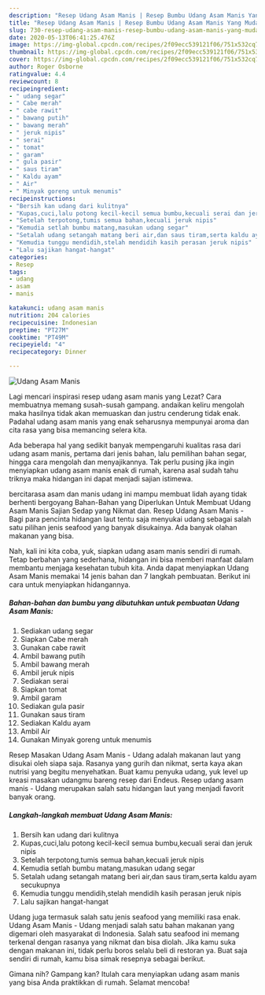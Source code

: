 ```yaml
---
description: "Resep Udang Asam Manis | Resep Bumbu Udang Asam Manis Yang Mudah Dan Praktis"
title: "Resep Udang Asam Manis | Resep Bumbu Udang Asam Manis Yang Mudah Dan Praktis"
slug: 730-resep-udang-asam-manis-resep-bumbu-udang-asam-manis-yang-mudah-dan-praktis
date: 2020-05-13T06:41:25.476Z
image: https://img-global.cpcdn.com/recipes/2f09ecc539121f06/751x532cq70/udang-asam-manis-foto-resep-utama.jpg
thumbnail: https://img-global.cpcdn.com/recipes/2f09ecc539121f06/751x532cq70/udang-asam-manis-foto-resep-utama.jpg
cover: https://img-global.cpcdn.com/recipes/2f09ecc539121f06/751x532cq70/udang-asam-manis-foto-resep-utama.jpg
author: Roger Osborne
ratingvalue: 4.4
reviewcount: 8
recipeingredient:
- " udang segar"
- " Cabe merah"
- " cabe rawit"
- " bawang putih"
- " bawang merah"
- " jeruk nipis"
- " serai"
- " tomat"
- " garam"
- " gula pasir"
- " saus tiram"
- " Kaldu ayam"
- " Air"
- " Minyak goreng untuk menumis"
recipeinstructions:
- "Bersih kan udang dari kulitnya"
- "Kupas,cuci,lalu potong kecil-kecil semua bumbu,kecuali serai dan jeruk nipis"
- "Setelah terpotong,tumis semua bahan,kecuali jeruk nipis"
- "Kemudia setlah bumbu matang,masukan udang segar"
- "Setalah udang setangah matang beri air,dan saus tiram,serta kaldu ayam secukupnya"
- "Kemudia tunggu mendidih,stelah mendidih kasih perasan jeruk nipis"
- "Lalu sajikan hangat-hangat"
categories:
- Resep
tags:
- udang
- asam
- manis

katakunci: udang asam manis 
nutrition: 204 calories
recipecuisine: Indonesian
preptime: "PT27M"
cooktime: "PT49M"
recipeyield: "4"
recipecategory: Dinner

---
```



![Udang Asam Manis](https://img-global.cpcdn.com/recipes/2f09ecc539121f06/751x532cq70/udang-asam-manis-foto-resep-utama.jpg)

Lagi mencari inspirasi resep udang asam manis yang Lezat? Cara membuatnya memang susah-susah gampang. andaikan keliru mengolah maka hasilnya tidak akan memuaskan dan justru cenderung tidak enak. Padahal udang asam manis yang enak seharusnya mempunyai aroma dan cita rasa yang bisa memancing selera kita.

Ada beberapa hal yang sedikit banyak mempengaruhi kualitas rasa dari udang asam manis, pertama dari jenis bahan, lalu pemilihan bahan segar, hingga cara mengolah dan menyajikannya. Tak perlu pusing jika ingin menyiapkan udang asam manis enak di rumah, karena asal sudah tahu triknya maka hidangan ini dapat menjadi sajian istimewa.

bercitarasa asam dan manis udang ini mampu membuat lidah ayang tidak berhenti bergoyang Bahan-Bahan yang Diperlukan Untuk Membuat Udang Asam Manis Sajian Sedap yang Nikmat dan. Resep Udang Asam Manis - Bagi para pencinta hidangan laut tentu saja menyukai udang sebagai salah satu pilihan jenis seafood yang banyak disukainya. Ada banyak olahan makanan yang bisa.


Nah, kali ini kita coba, yuk, siapkan udang asam manis sendiri di rumah. Tetap berbahan yang sederhana, hidangan ini bisa memberi manfaat dalam membantu menjaga kesehatan tubuh kita. Anda dapat menyiapkan Udang Asam Manis memakai 14 jenis bahan dan 7 langkah pembuatan. Berikut ini cara untuk menyiapkan hidangannya.

<!--inarticleads1-->

##### Bahan-bahan dan bumbu yang dibutuhkan untuk pembuatan Udang Asam Manis:

1. Sediakan  udang segar
1. Siapkan  Cabe merah
1. Gunakan  cabe rawit
1. Ambil  bawang putih
1. Ambil  bawang merah
1. Ambil  jeruk nipis
1. Sediakan  serai
1. Siapkan  tomat
1. Ambil  garam
1. Sediakan  gula pasir
1. Gunakan  saus tiram
1. Sediakan  Kaldu ayam
1. Ambil  Air
1. Gunakan  Minyak goreng untuk menumis


Resep Masakan Udang Asam Manis - Udang adalah makanan laut yang disukai oleh siapa saja. Rasanya yang gurih dan nikmat, serta kaya akan nutrisi yang begitu menyehatkan. Buat kamu penyuka udang, yuk level up kreasi masakan udangmu bareng resep dari Endeus. Resep udang asam manis - Udang merupakan salah satu hidangan laut yang menjadi favorit banyak orang. 

<!--inarticleads2-->

##### Langkah-langkah membuat Udang Asam Manis:

1. Bersih kan udang dari kulitnya
1. Kupas,cuci,lalu potong kecil-kecil semua bumbu,kecuali serai dan jeruk nipis
1. Setelah terpotong,tumis semua bahan,kecuali jeruk nipis
1. Kemudia setlah bumbu matang,masukan udang segar
1. Setalah udang setangah matang beri air,dan saus tiram,serta kaldu ayam secukupnya
1. Kemudia tunggu mendidih,stelah mendidih kasih perasan jeruk nipis
1. Lalu sajikan hangat-hangat


Udang juga termasuk salah satu jenis seafood yang memiliki rasa enak. Udang Asam Manis - Udang menjadi salah satu bahan makanan yang digemari oleh masyarakat di Indonesia. Salah satu seafood ini memang terkenal dengan rasanya yang nikmat dan bisa diolah. Jika kamu suka dengan makanan ini, tidak perlu boros selalu beli di restoran ya. Buat saja sendiri di rumah, kamu bisa simak resepnya sebagai berikut. 

Gimana nih? Gampang kan? Itulah cara menyiapkan udang asam manis yang bisa Anda praktikkan di rumah. Selamat mencoba!
